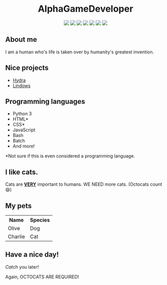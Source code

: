 <h1 align="center">AlphaGameDeveloper</h1>
<!-- Badges go here. (From https://shields.io/). -->
<p id="badges" align="center">
  <img src="https://img.shields.io/badge/Octocats-NEEDED-lightgrey" />
  <img src="https://img.shields.io/badge/Python-3.11-yellow" />
  <img src="https://img.shields.io/badge/Very-happy-orange" />
  <img src="https://img.shields.io/badge/Get%20some-headspace-orange" />
  <img src="https://img.shields.io/badge/A%20thousand%20percent-happy-green" />
  <img src="https://img.shields.io/badge/Website-alphagame.dev-blue" />
  <img src="https://img.shields.io/badge/Github-pages-lightgrey" />
</p>
<h2>About me</h2>
<p>I am a human who's life is taken over by humanity's greatest invention.</p>
<h2>Nice projects</h2>
<ul>
  <li><a href="https://github.com/AlphaGameDeveloper/Hydra">Hydra</a></li>
  <li><a href="https://github.com/AlphaGameDeveloper/Lindows/">Lindows</a></li>
</ul>
<h2>Programming languages</h2>
<ul>
  <li>Python 3</li>
  <li>HTML*</li>
  <li>CSS*</li>
  <li>JavaScript</li>
  <li>Bash</li>
  <li>Batch</li>
  <li>And more!</li>
</ul>
<p>*Not sure if this is even considered a programming language.</p>
<h2>I like cats.</h2>
<p>Cats are <u><b>VERY</b></u> important to humans.  WE NEED more cats. (Octocats count 😄)</p>
<h2>My pets</h2>
<table id="pets">
  <tr>
    <th>Name</th>
    <th>Species</th>
  </tr>
  <tr>
    <td>Olive</td>
    <td>Dog</td>
  </tr>
  <tr>
    <td>Charlie</td>
    <td>Cat</td>
  </tr>
</table>
<h2>Have a nice day!</h2>
<p><i>Cat</i>ch you later!</p>
<p>Again, OCTOCATS ARE REQUIRED!</p>

<!--
**AlphaGameDeveloper/AlphaGameDeveloper** is a ✨ _special_ ✨ repository because its `README.md` (this file) appears on your GitHub profile.

Here are some ideas to get you started:

- 🔭 I’m currently working on ...
- 🌱 I’m currently learning ...
- 👯 I’m looking to collaborate on ...
- 🤔 I’m looking for help with ...
- 💬 Ask me about ...
- 📫 How to reach me: ...
- 😄 Pronouns: ...
- ⚡ Fun fact: ...
-->
